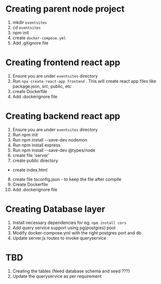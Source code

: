 # Creating parent node project 
1. mkdir `eventsites` 
2. cd `eventsites`
3. npm init
4. create `docker-compose.yml`
5. Add .gitignore file 

# Creating frontend react app 
1. Ensure you are under `eventsites` directory
2. Run `npx create-react-app frontend` . This will create react app files like package.json, src, public, etc
3. create Dockerfile
4. Add .dockerignore file 

# Creating backend react app 
1. Ensure you are under `eventsites` directory
2. Run npm init
3. Run npm install --save-dev nodemon
4. Run npm install express
5. Run npm install --save-dev @types/node
6. create file 'server'
7. create public directory
  - create index.html 
8. create file tsconfig.json - to keep the file after compile 
9. Create Dockerfile
10. Add .dockerignore file 

# Creating Database layer
1. Install necessary dependencies for eg. `npm install cors`
2. Add query service support using pg(postgres) pool
3. Modify docker-compose.yml with the right postgres port and db
4. Update server.js routes to invoke queryservice 

# TBD
1. Creating the tables (Need database schema and seed ???) 
2. Update the queryservice as per requirement 




